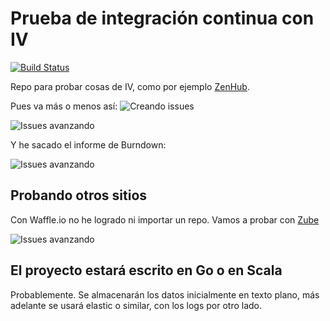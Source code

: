 # Prueba de integración continua con IV

[![Build Status](https://travis-ci.org/JJ/prueba-IC-IV.svg?branch=master)](https://travis-ci.org/JJ/prueba-IC-IV)

Repo para probar cosas de IV, como por
ejemplo [ZenHub](http://app.zenhub.com).

Pues va más o menos así:
![Creando issues](img/issues.png) 

![Issues avanzando](img/issues.png) 

Y he sacado el informe de Burndown:

![Issues avanzando](img/burndown.png) 

## Probando otros sitios

Con Waffle.io no he logrado ni importar un repo. Vamos a probar con [Zube](https://zube.io)

![Issues avanzando](img/zube.png) 

## El proyecto estará escrito en Go o en Scala

Probablemente. Se almacenarán los datos inicialmente en texto plano,
más adelante se usará elastic o similar, con los logs por otro lado. 
